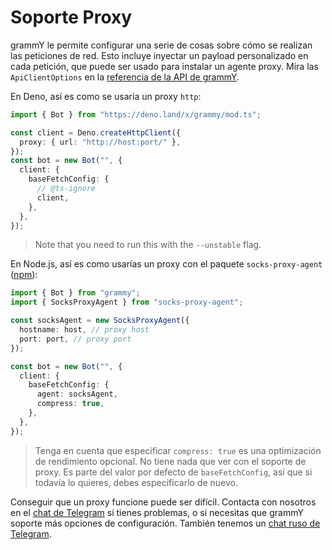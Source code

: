 # Soporte Proxy

grammY le permite configurar una serie de cosas sobre cómo se realizan las peticiones de red.
Esto incluye inyectar un payload personalizado en cada petición, que puede ser usado para instalar un agente proxy.
Mira las `ApiClientOptions` en la [referencia de la API de grammY](/ref/core/ApiClientOptions).

En Deno, así es como se usaría un proxy `http`:

```ts
import { Bot } from "https://deno.land/x/grammy/mod.ts";

const client = Deno.createHttpClient({
  proxy: { url: "http://host:port/" },
});
const bot = new Bot("", {
  client: {
    baseFetchConfig: {
      // @ts-ignore
      client,
    },
  },
});
```

> Note that you need to run this with the `--unstable` flag.

En Node.js, así es como usarías un proxy con el paquete `socks-proxy-agent` ([npm](https://www.npmjs.com/package/socks-proxy-agent)):

```ts
import { Bot } from "grammy";
import { SocksProxyAgent } from "socks-proxy-agent";

const socksAgent = new SocksProxyAgent({
  hostname: host, // proxy host
  port: port, // proxy port
});

const bot = new Bot("", {
  client: {
    baseFetchConfig: {
      agent: socksAgent,
      compress: true,
    },
  },
});
```

> Tenga en cuenta que especificar `compress: true` es una optimización de rendimiento opcional.
> No tiene nada que ver con el soporte de proxy.
> Es parte del valor por defecto de `baseFetchConfig`, así que si todavía lo quieres, debes especificarlo de nuevo.

Conseguir que un proxy funcione puede ser difícil.
Contacta con nosotros en el [chat de Telegram](https://t.me/grammyjs) si tienes problemas, o si necesitas que grammY soporte más opciones de configuración.
También tenemos un [chat ruso de Telegram](https://t.me/grammyjs_ru).
